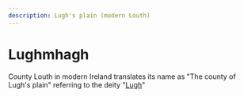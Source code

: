 ```yaml
---
description: Lugh's plain (modern Louth)
---
```


# Lughmhagh

County Louth in modern Ireland translates its name as "The county of Lugh's plain" referring to the deity "[Lugh](../../research/links/lugh/)"

